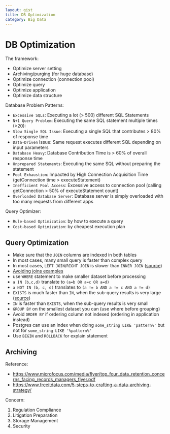 ```yaml
---
layout: gist
title: DB Optimization
category: Big Data
---
```


# DB Optimization

The framework:
- Optimize server setting 
- Archiving/purging (for huge database)
- Optimize connection (connection pool)
- Optimize query 
- Optimize application 
- Optimize data structure


Database Problem Patterns:
- `Excessive SQLs`: Executing a lot (> 500) different SQL Statements
- `N+1 Query Problem`: Executing the same SQL statement multiple times (>20):
- `Slow Single SQL Issue`: Executing a single SQL that contributes > 80% of response time
- `Data-Driven` Issue: Same request executes different SQL depending on input parameters
- `Database Heavy`: Database Contribution Time is > 60% of overall response time
- `Unprepared Statements`: Executing the same SQL without preparing the statement
- `Pool Exhaustion`: Impacted by High Connection Acquisition Time (getConnection time > executeStatement)
- `Inefficient Pool Access`: Excessive access to connection pool (calling getConnection > 50% of executeStatement count)
- `Overloaded Database Server`: Database server is simply overloaded with too many requests from different apps

Query Optimizer:
- `Rule-based Optimization`: by how to execute a query
- `Cost-based Optimization`: by cheapest execution plan

## Query Optimization 

- Make sure that the `JOIN` columns are indexed in both tables
- In most cases, many small query is faster than complex query 
- In most cases, `LEFT JOIN`/`RIGHT JOIN` is slower than `INNER JOIN` ([source](https://stackoverflow.com/questions/2726657/inner-join-vs-left-join-performance-in-sql-server))
- [Avoiding joins examples](https://medium.com/squad-engineering/blazingly-fast-querying-on-huge-tables-by-avoiding-joins-5be0fca2f523)
- use `WHERE` statement to make smaller dataset before processing
- `a IN (b,c,d)` translate to `(a=b OR a=c OR a=d)`
- `a NOT IN (b, c, d)` translates to `(a != b AND a != c AND a != d)`
- `EXISTS` is much faster than `IN`, when the sub-query results is very large ([source](https://stackoverflow.com/questions/24929/difference-between-exists-and-in-in-sql))
- `IN` is faster than `EXISTS`, when the sub-query results is very small
- `GROUP BY` on the smallest dataset you can (use where before grouping)
- Avoid `ORDER BY` if ordering column not indexed (ordering in application instead)
- Postgres can use an index when doing `some_string LIKE 'pattern%'` but not for `some_string LIKE '%pattern%'`
- Use `BEGIN` and `ROLLBACK` for explain statement

## Archiving

Reference: 
- <https://www.microfocus.com/media/flyer/top_four_data_retention_concerns_facing_records_managers_flyer.pdf>
- <https://www.freeitdata.com/5-steps-to-crafting-a-data-archiving-strategy/>

Concern:
1. Regulation Compliance
2. Litigation Preparation
3. Storage Management
4. Security


